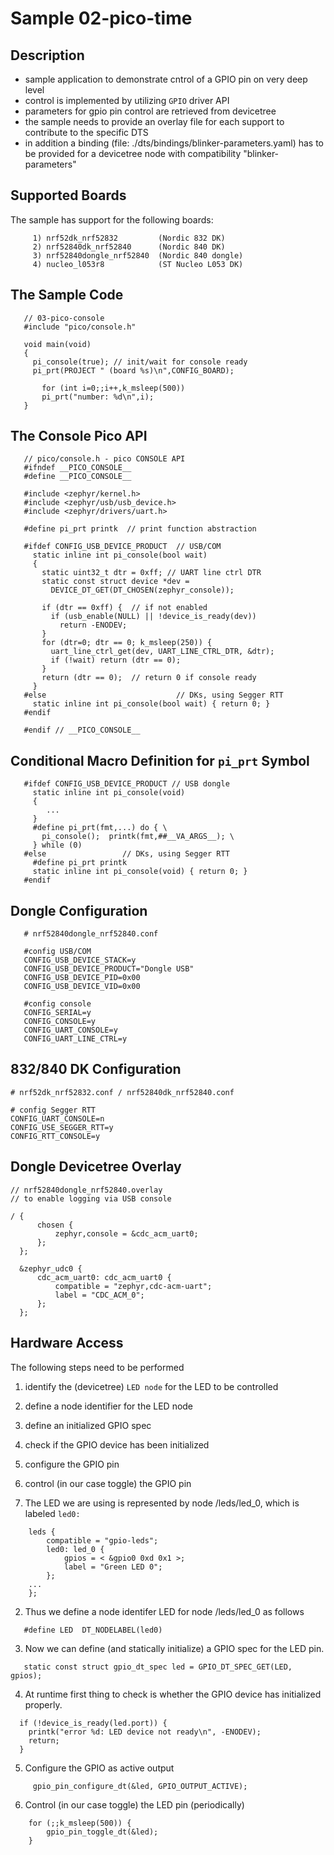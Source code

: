 # Sample 02-pico-time

## Description

* sample application to demonstrate cntrol of a GPIO pin on very deep level
* control is implemented by utilizing `GPIO` driver API
* parameters for gpio pin control are retrieved from devicetree
* the sample needs to provide an overlay file for each support to contribute
  to the specific DTS
* in addition a binding (file: ./dts/bindings/blinker-parameters.yaml) has to be
  provided for a devicetree node with compatibility "blinker-parameters"


## Supported Boards

The sample has support for the following boards:
```
     1) nrf52dk_nrf52832         (Nordic 832 DK)
     2) nrf52840dk_nrf52840      (Nordic 840 DK)
     3) nrf52840dongle_nrf52840  (Nordic 840 dongle)
     4) nucleo_l053r8            (ST Nucleo L053 DK)
```























## The Sample Code

```
   // 03-pico-console
   #include "pico/console.h"

   void main(void)
   {
     pi_console(true); // init/wait for console ready
     pi_prt(PROJECT " (board %s)\n",CONFIG_BOARD);

	   for (int i=0;;i++,k_msleep(500))
       pi_prt("number: %d\n",i);
   }
```


## The Console Pico API

```
   // pico/console.h - pico CONSOLE API
   #ifndef __PICO_CONSOLE__
   #define __PICO_CONSOLE__

   #include <zephyr/kernel.h>
   #include <zephyr/usb/usb_device.h>
   #include <zephyr/drivers/uart.h>

   #define pi_prt printk  // print function abstraction

   #ifdef CONFIG_USB_DEVICE_PRODUCT  // USB/COM
     static inline int pi_console(bool wait)
     {
       static uint32_t dtr = 0xff; // UART line ctrl DTR
       static const struct device *dev =
         DEVICE_DT_GET(DT_CHOSEN(zephyr_console));

       if (dtr == 0xff) {  // if not enabled
         if (usb_enable(NULL) || !device_is_ready(dev))
           return -ENODEV;
       }
       for (dtr=0; dtr == 0; k_msleep(250)) {
         uart_line_ctrl_get(dev, UART_LINE_CTRL_DTR, &dtr);
         if (!wait) return (dtr == 0);
       }
       return (dtr == 0);  // return 0 if console ready
     }
   #else                             // DKs, using Segger RTT
     static inline int pi_console(bool wait) { return 0; }
   #endif

   #endif // __PICO_CONSOLE__
```

## Conditional Macro Definition for `pi_prt` Symbol

```
   #ifdef CONFIG_USB_DEVICE_PRODUCT // USB dongle
     static inline int pi_console(void)
     {
        ...
     }
     #define pi_prt(fmt,...) do { \
       pi_console();  printk(fmt,##__VA_ARGS__); \
     } while (0)
   #else                 // DKs, using Segger RTT
     #define pi_prt printk
     static inline int pi_console(void) { return 0; }
   #endif
```


## Dongle Configuration

```
   # nrf52840dongle_nrf52840.conf

   #config USB/COM
   CONFIG_USB_DEVICE_STACK=y
   CONFIG_USB_DEVICE_PRODUCT="Dongle USB"
   CONFIG_USB_DEVICE_PID=0x00
   CONFIG_USB_DEVICE_VID=0x00

   #config console
   CONFIG_SERIAL=y
   CONFIG_CONSOLE=y
   CONFIG_UART_CONSOLE=y
   CONFIG_UART_LINE_CTRL=y
```

## 832/840 DK Configuration

```
# nrf52dk_nrf52832.conf / nrf52840dk_nrf52840.conf

# config Segger RTT
CONFIG_UART_CONSOLE=n
CONFIG_USE_SEGGER_RTT=y
CONFIG_RTT_CONSOLE=y
```


## Dongle Devicetree Overlay

```
// nrf52840dongle_nrf52840.overlay
// to enable logging via USB console

/ {
	  chosen {
		  zephyr,console = &cdc_acm_uart0;
	  };
  };

  &zephyr_udc0 {
	  cdc_acm_uart0: cdc_acm_uart0 {
		  compatible = "zephyr,cdc-acm-uart";
		  label = "CDC_ACM_0";
	  };
  };
```

## Hardware Access

The following steps need to be performed
   1) identify the (devicetree) `LED node` for the LED to be controlled
   2) define a node identifier for the LED node
   3) define an initialized GPIO spec
   4) check if the GPIO device has been initialized
   5) configure the GPIO pin
   6) control (in our case toggle) the GPIO pin

1) The LED we are using is represented by node /leds/led_0, which is labeled
   `led0:`

```
	leds {
		compatible = "gpio-leds";
		led0: led_0 {
			gpios = < &gpio0 0xd 0x1 >;
			label = "Green LED 0";
		};
    ...
	};
```

2) Thus we define a node identifer LED for node /leds/led_0 as follows

```
   #define LED  DT_NODELABEL(led0)
```

3) Now we can define (and statically initialize) a GPIO spec for the LED pin.

```
   static const struct gpio_dt_spec led = GPIO_DT_SPEC_GET(LED, gpios);
```

4) At runtime first thing to check is whether the GPIO device has initialized
   properly.

```
  if (!device_is_ready(led.port)) {
    printk("error %d: LED device not ready\n", -ENODEV);
    return;
  }
```

5) Configure the GPIO as active output

```
	 gpio_pin_configure_dt(&led, GPIO_OUTPUT_ACTIVE);
```

6) Control (in our case toggle) the LED pin (periodically)

```
	for (;;k_msleep(500)) {
		gpio_pin_toggle_dt(&led);
	}
```
